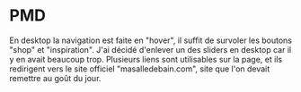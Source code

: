 # PMD
En desktop la navigation est faite en "hover", il suffit de survoler les boutons "shop" et "inspiration".
J'ai décidé d'enlever un des sliders en desktop car il y en avait beaucoup trop.
Plusieurs liens sont utilisables sur la page, et ils redirigent vers le site officiel "masalledebain.com", site que l'on devait remettre au goût du jour. 